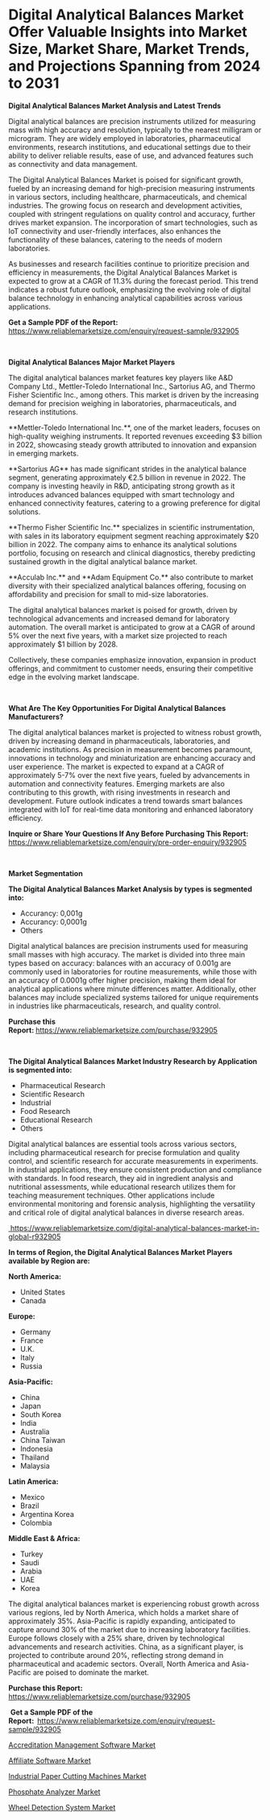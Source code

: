 <p><h1>Digital Analytical Balances Market Offer Valuable Insights into Market Size, Market Share, Market Trends, and Projections Spanning from 2024 to 2031</h1></p><p><strong>Digital Analytical Balances Market Analysis and Latest Trends</strong></p>
<p><p>Digital analytical balances are precision instruments utilized for measuring mass with high accuracy and resolution, typically to the nearest milligram or microgram. They are widely employed in laboratories, pharmaceutical environments, research institutions, and educational settings due to their ability to deliver reliable results, ease of use, and advanced features such as connectivity and data management.</p><p>The Digital Analytical Balances Market is poised for significant growth, fueled by an increasing demand for high-precision measuring instruments in various sectors, including healthcare, pharmaceuticals, and chemical industries. The growing focus on research and development activities, coupled with stringent regulations on quality control and accuracy, further drives market expansion. The incorporation of smart technologies, such as IoT connectivity and user-friendly interfaces, also enhances the functionality of these balances, catering to the needs of modern laboratories.</p><p>As businesses and research facilities continue to prioritize precision and efficiency in measurements, the Digital Analytical Balances Market is expected to grow at a CAGR of 11.3% during the forecast period. This trend indicates a robust future outlook, emphasizing the evolving role of digital balance technology in enhancing analytical capabilities across various applications.</p></p>
<p><strong>Get a Sample PDF of the Report:&nbsp;</strong> <a href="https://www.reliablemarketsize.com/enquiry/request-sample/932905">https://www.reliablemarketsize.com/enquiry/request-sample/932905</a></p>
<p>&nbsp;</p>
<p><strong>Digital Analytical Balances Major Market Players</strong></p>
<p><p>The digital analytical balances market features key players like A&D Company Ltd., Mettler-Toledo International Inc., Sartorius AG, and Thermo Fisher Scientific Inc., among others. This market is driven by the increasing demand for precision weighing in laboratories, pharmaceuticals, and research institutions.</p><p>**Mettler-Toledo International Inc.**, one of the market leaders, focuses on high-quality weighing instruments. It reported revenues exceeding $3 billion in 2022, showcasing steady growth attributed to innovation and expansion in emerging markets.</p><p>**Sartorius AG** has made significant strides in the analytical balance segment, generating approximately €2.5 billion in revenue in 2022. The company is investing heavily in R&D, anticipating strong growth as it introduces advanced balances equipped with smart technology and enhanced connectivity features, catering to a growing preference for digital solutions.</p><p>**Thermo Fisher Scientific Inc.** specializes in scientific instrumentation, with sales in its laboratory equipment segment reaching approximately $20 billion in 2022. The company aims to enhance its analytical solutions portfolio, focusing on research and clinical diagnostics, thereby predicting sustained growth in the digital analytical balance market.</p><p>**Acculab Inc.** and **Adam Equipment Co.** also contribute to market diversity with their specialized analytical balances offering, focusing on affordability and precision for small to mid-size laboratories.</p><p>The digital analytical balances market is poised for growth, driven by technological advancements and increased demand for laboratory automation. The overall market is anticipated to grow at a CAGR of around 5% over the next five years, with a market size projected to reach approximately $1 billion by 2028.</p><p>Collectively, these companies emphasize innovation, expansion in product offerings, and commitment to customer needs, ensuring their competitive edge in the evolving market landscape.</p></p>
<p>&nbsp;</p>
<p><strong>What Are The Key Opportunities For Digital Analytical Balances Manufacturers?</strong></p>
<p><p>The digital analytical balances market is projected to witness robust growth, driven by increasing demand in pharmaceuticals, laboratories, and academic institutions. As precision in measurement becomes paramount, innovations in technology and miniaturization are enhancing accuracy and user experience. The market is expected to expand at a CAGR of approximately 5-7% over the next five years, fueled by advancements in automation and connectivity features. Emerging markets are also contributing to this growth, with rising investments in research and development. Future outlook indicates a trend towards smart balances integrated with IoT for real-time data monitoring and enhanced laboratory efficiency.</p></p>
<p><strong>Inquire or Share Your Questions If Any Before Purchasing This Report:</strong> <a href="https://www.reliablemarketsize.com/enquiry/pre-order-enquiry/932905">https://www.reliablemarketsize.com/enquiry/pre-order-enquiry/932905</a></p>
<p>&nbsp;</p>
<p><strong>Market Segmentation</strong></p>
<p><strong>The Digital Analytical Balances Market Analysis by types is segmented into:</strong></p>
<p><ul><li>Accurancy: 0,001g</li><li>Accurancy: 0,0001g</li><li>Others</li></ul></p>
<p><p>Digital analytical balances are precision instruments used for measuring small masses with high accuracy. The market is divided into three main types based on accuracy: balances with an accuracy of 0.001g are commonly used in laboratories for routine measurements, while those with an accuracy of 0.0001g offer higher precision, making them ideal for analytical applications where minute differences matter. Additionally, other balances may include specialized systems tailored for unique requirements in industries like pharmaceuticals, research, and quality control.</p></p>
<p><strong>Purchase this Report:&nbsp;</strong><a href="https://www.reliablemarketsize.com/purchase/932905">https://www.reliablemarketsize.com/purchase/932905</a></p>
<p>&nbsp;</p>
<p><strong>The Digital Analytical Balances Market Industry Research by Application is segmented into:</strong></p>
<p><ul><li>Pharmaceutical Research</li><li>Scientific Research</li><li>Industrial</li><li>Food Research</li><li>Educational Research</li><li>Others</li></ul></p>
<p><p>Digital analytical balances are essential tools across various sectors, including pharmaceutical research for precise formulation and quality control, and scientific research for accurate measurements in experiments. In industrial applications, they ensure consistent production and compliance with standards. In food research, they aid in ingredient analysis and nutritional assessments, while educational research utilizes them for teaching measurement techniques. Other applications include environmental monitoring and forensic analysis, highlighting the versatility and critical role of digital analytical balances in diverse research areas.</p></p>
<p><a href="https://www.reliablemarketsize.com/digital-analytical-balances-market-in-global-r932905">&nbsp;https://www.reliablemarketsize.com/digital-analytical-balances-market-in-global-r932905</a></p>
<p><strong>In terms of Region, the Digital Analytical Balances Market Players available by Region are:</strong></p>
<p>
    <p> <strong> North America: </strong>
        <ul>
            <li>United States</li>
            <li>Canada</li>
        </ul>
        </p> 
    <p> <strong> Europe: </strong>
        <ul>
            <li>Germany</li>
            <li>France</li>
            <li>U.K.</li>
            <li>Italy</li>
            <li>Russia</li>
        </ul>
        </p> 
    <p> <strong> Asia-Pacific: </strong>
        <ul>
            <li>China</li>
            <li>Japan</li>
            <li>South Korea</li>
            <li>India</li>
            <li>Australia</li>
            <li>China Taiwan</li>
            <li>Indonesia</li>
            <li>Thailand</li>
            <li>Malaysia</li>
        </ul>
        </p> 
    <p> <strong> Latin America: </strong>
        <ul>
            <li>Mexico</li>
            <li>Brazil</li>
            <li>Argentina Korea</li>
            <li>Colombia</li>
        </ul>
        </p> 
    <p> <strong> Middle East & Africa: </strong>
        <ul>
            <li>Turkey</li>
            <li>Saudi</li>
            <li>Arabia</li>
            <li>UAE</li>
            <li>Korea</li>
        </ul>
    </p>
    </p>
<p><p>The digital analytical balances market is experiencing robust growth across various regions, led by North America, which holds a market share of approximately 35%. Asia-Pacific is rapidly expanding, anticipated to capture around 30% of the market due to increasing laboratory facilities. Europe follows closely with a 25% share, driven by technological advancements and research activities. China, as a significant player, is projected to contribute around 20%, reflecting strong demand in pharmaceutical and academic sectors. Overall, North America and Asia-Pacific are poised to dominate the market.</p></p>
<p><strong>Purchase this Report: </strong><a href="https://www.reliablemarketsize.com/purchase/932905">https://www.reliablemarketsize.com/purchase/932905</a></p>
<p>&nbsp;<strong>Get a Sample PDF of the Report:&nbsp;&nbsp;</strong><a href="https://www.reliablemarketsize.com/enquiry/request-sample/932905">https://www.reliablemarketsize.com/enquiry/request-sample/932905</a></p>
<p><strong></strong></p>
<p><p><a href="https://www.linkedin.com/pulse/what-growth-drivers-accreditation-management-software-market-ywigf?trackingId=jdSrcrWzRpaYIBRlrq7idg%3D%3D">Accreditation Management Software Market</a></p><p><a href="https://www.linkedin.com/pulse/affiliate-software-market-global-share-ranking-overall-sales-xwtjf?trackingId=Um%2Fu6tzrQZC2SR7ZqIyG3g%3D%3D">Affiliate Software Market</a></p><p><a href="https://medium.com/@kareeout89567/the-global-industrial-paper-cutting-machines-market-is-projected-to-experience-an-annual-growth-b34330f02ec5?postPublishedType=initial">Industrial Paper Cutting Machines Market</a></p><p><a href="https://medium.com/@jacob.gibson4568/the-phosphate-analyzer-market-prioritizes-cost-control-and-efficiency-enhancement-dec9ef2b0bfe">Phosphate Analyzer Market</a></p><p><a href="https://issuu.com/reportprime-2/docs/wheel-detection-system-market-size-_69932ef02dd50a">Wheel Detection System Market</a></p></p>